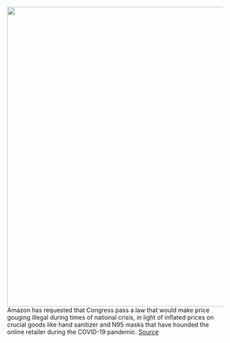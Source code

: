 <img src='https://cdn.vox-cdn.com/thumbor/Xh0a9pFBGIKwrFPG_ILTkgi_K7s=/0x0:3000x2000/1200x800/filters:focal(1260x760:1740x1240)/cdn.vox-cdn.com/uploads/chorus_image/image/66794145/acastro_190920_1777_amazon_0001.0.0.png' width='700px' /><br/>
Amazon has requested that Congress pass a law that would make price gouging illegal during times of national crisis, in light of inflated prices on crucial goods like hand sanitizer and N95 masks that have hounded the online retailer during the COVID-19 pandemic.
<a href='https://www.theverge.com/2020/5/13/21257780/amazon-open-letter-congress-pass-law-price-gouging-masks-hand-sanitizer-covid-19'> Source <a/>